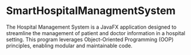# SmartHospitalManagmentSystem
The Hospital Management System is a JavaFX application designed to streamline the management of patient and doctor information in a hospital setting. This program leverages Object-Oriented Programming (OOP) principles, enabling modular and maintainable code.

